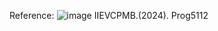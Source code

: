 Reference:
![image](https://github.com/user-attachments/assets/bcd8de8e-5aec-4f37-8684-8734730092d8)
IIEVCPMB.(2024). Prog5112

